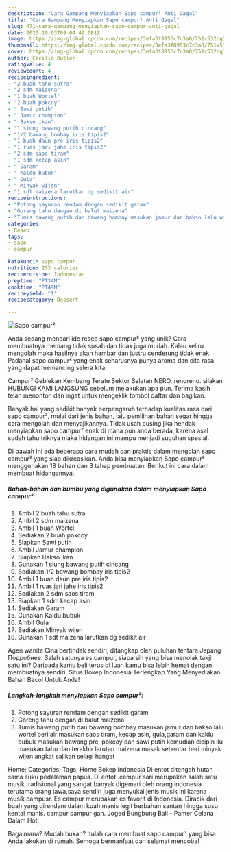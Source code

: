 ```yaml
---
description: "Cara Gampang Menyiapkan Sapo campur² Anti Gagal"
title: "Cara Gampang Menyiapkan Sapo campur² Anti Gagal"
slug: 471-cara-gampang-menyiapkan-sapo-campur-anti-gagal
date: 2020-10-03T09:04:49.081Z
image: https://img-global.cpcdn.com/recipes/3efa3f8953c7c3a0/751x532cq70/sapo-campur-foto-resep-utama.jpg
thumbnail: https://img-global.cpcdn.com/recipes/3efa3f8953c7c3a0/751x532cq70/sapo-campur-foto-resep-utama.jpg
cover: https://img-global.cpcdn.com/recipes/3efa3f8953c7c3a0/751x532cq70/sapo-campur-foto-resep-utama.jpg
author: Cecilia Butler
ratingvalue: 4
reviewcount: 4
recipeingredient:
- "2 buah tahu sutra"
- "2 sdm maizena"
- "1 buah Wortel"
- "2 buah pokcoy"
- " Sawi putih"
- " Jamur champion"
- " Bakso ikan"
- "1 siung bawang putih cincang"
- "1/2 bawang bombay iris tipis2"
- "1 buah daun pre iris tipis2"
- "1 ruas jari jahe iris tipis2"
- "2 sdm saos tiram"
- "1 sdm kecap asin"
- " Garam"
- " Kaldu bubuk"
- " Gula"
- " Minyak wijen"
- "1 sdt maizena larutkan dg sedikit air"
recipeinstructions:
- "Potong sayuran rendam dengan sedikit garam"
- "Goreng tahu dengan di balut maizena"
- "Tumis bawang putih dan bawang bombay masukan jamur dan bakso lalu wortel beri air masukan saos tiram, kecap asin, gula,garam dan kaldu bubuk masukan bawang pre, pokcoy dan sawi putih kemudian cicipin llu masukan tahu dan terakhir larutan maizena masak sebentar beri minyak wijen angkat sajikan selagi hangat"
categories:
- Resep
tags:
- sapo
- campur

katakunci: sapo campur 
nutrition: 253 calories
recipecuisine: Indonesian
preptime: "PT34M"
cooktime: "PT49M"
recipeyield: "1"
recipecategory: Dessert

---
```



![Sapo campur²](https://img-global.cpcdn.com/recipes/3efa3f8953c7c3a0/751x532cq70/sapo-campur-foto-resep-utama.jpg)

Anda sedang mencari ide resep sapo campur² yang unik? Cara membuatnya memang tidak susah dan tidak juga mudah. Kalau keliru mengolah maka hasilnya akan hambar dan justru cenderung tidak enak. Padahal sapo campur² yang enak seharusnya punya aroma dan cita rasa yang dapat memancing selera kita.

Campur² Geblekan Kembang Terate Sektor Selatan NERO. renoreno. silakan HUBUNGI KAMI LANGSUNG sebelum melakukan apa pun. Terima kasih telah menonton dan ingat untuk mengeklik tombol daftar dan bagikan.

Banyak hal yang sedikit banyak berpengaruh terhadap kualitas rasa dari sapo campur², mulai dari jenis bahan, lalu pemilihan bahan segar hingga cara mengolah dan menyajikannya. Tidak usah pusing jika hendak menyiapkan sapo campur² enak di mana pun anda berada, karena asal sudah tahu triknya maka hidangan ini mampu menjadi suguhan spesial.


Di bawah ini ada beberapa cara mudah dan praktis dalam mengolah sapo campur² yang siap dikreasikan. Anda bisa menyiapkan Sapo campur² menggunakan 18 bahan dan 3 tahap pembuatan. Berikut ini cara dalam membuat hidangannya.

<!--inarticleads1-->

##### Bahan-bahan dan bumbu yang digunakan dalam menyiapkan Sapo campur²:

1. Ambil 2 buah tahu sutra
1. Ambil 2 sdm maizena
1. Ambil 1 buah Wortel
1. Sediakan 2 buah pokcoy
1. Siapkan  Sawi putih
1. Ambil  Jamur champion
1. Siapkan  Bakso ikan
1. Gunakan 1 siung bawang putih cincang
1. Sediakan 1/2 bawang bombay iris tipis2
1. Ambil 1 buah daun pre iris tipis2
1. Ambil 1 ruas jari jahe iris tipis2
1. Sediakan 2 sdm saos tiram
1. Siapkan 1 sdm kecap asin
1. Sediakan  Garam
1. Gunakan  Kaldu bubuk
1. Ambil  Gula
1. Sediakan  Minyak wijen
1. Gunakan 1 sdt maizena larutkan dg sedikit air


Agen wanita Cina bertindak sendiri, ditangkap oleh puluhan tentara Jepang Подробнее. Salah satunya es campur, siapa sih yang bisa menolak takjil satu ini? Daripada kamu beli terus di luar, kamu bisa lebih hemat dengan membuatnya sendiri. Situs Bokep Indonesia Terlengkap Yang Menyediakan Bahan Bacol Untuk Anda! 

<!--inarticleads2-->

##### Langkah-langkah menyiapkan Sapo campur²:

1. Potong sayuran rendam dengan sedikit garam
1. Goreng tahu dengan di balut maizena
1. Tumis bawang putih dan bawang bombay masukan jamur dan bakso lalu wortel beri air masukan saos tiram, kecap asin, gula,garam dan kaldu bubuk masukan bawang pre, pokcoy dan sawi putih kemudian cicipin llu masukan tahu dan terakhir larutan maizena masak sebentar beri minyak wijen angkat sajikan selagi hangat


Home; Categories; Tags; Home Bokep Indonesia Di entot ditengah hutan sama suku pedalaman papua. Di entot..campur sari merupakan salah satu musik tradisional yang sangat banyak digemari oleh orang indonesia terutama orang jawa,saya sendiri juga menyukai jenis musik ini karena musik campusr. Es campur merupakan es favorit di Indonesia. Diracik dari buah yang direndam dalam kuah manis legit berbahan santan hingga susu kental manis. campur campur gan. Joged Bungbung Bali - Pamer Celana Dalam Hot. 

Bagaimana? Mudah bukan? Itulah cara membuat sapo campur² yang bisa Anda lakukan di rumah. Semoga bermanfaat dan selamat mencoba!
